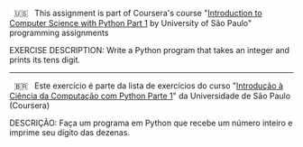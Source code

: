 &nbsp; 🇺🇸 &nbsp; This assignment is part of Coursera's course "[Introduction to Computer Science with Python Part 1](https://www.coursera.org/learn/ciencia-computacao-python-conceitos) by University of São Paulo" programming assignments

EXERCISE DESCRIPTION: Write a Python program that takes an integer and prints its tens digit.


-------------------------------------------------------------------------------------------------------------------------------------------------------


&nbsp; 🇧🇷 &nbsp; Este exercício é parte da lista de exercícios do curso "[Introdução à Ciência da Computação com Python Parte 1](https://www.coursera.org/learn/ciencia-computacao-python-conceitos)" da Universidade de São Paulo (Coursera) 


DESCRIÇÃO: Faça um programa em Python que recebe um número inteiro e imprime seu dígito das dezenas.
